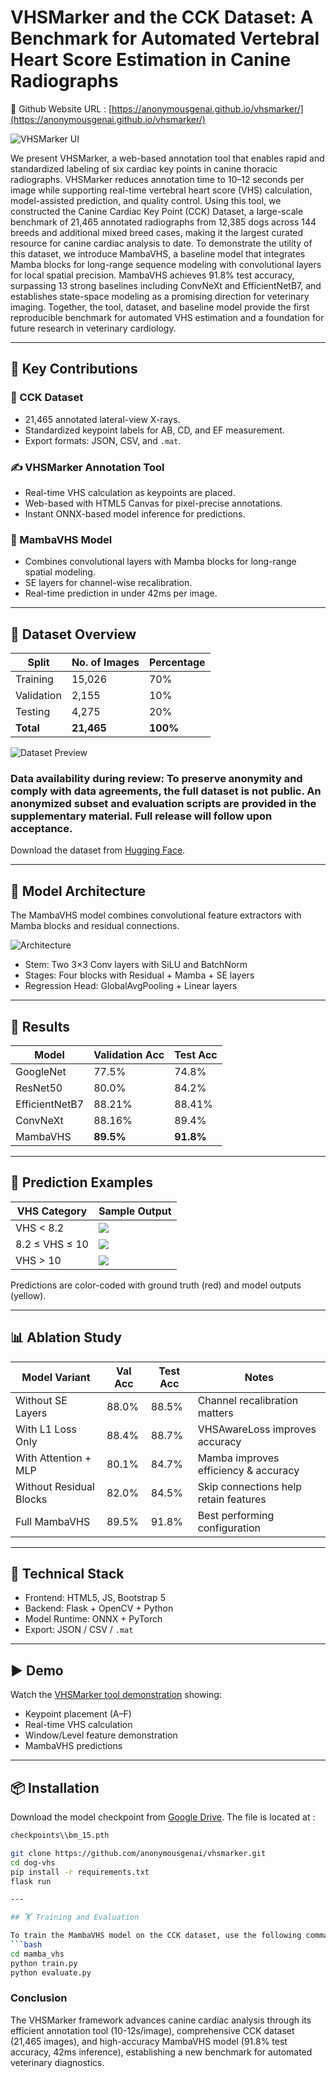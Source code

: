 # VHSMarker and the CCK Dataset: A Benchmark for Automated Vertebral Heart Score Estimation in Canine Radiographs

🔗 Github Website URL : [https://anonymousgenai.github.io/vhsmarker/](https://anonymousgenai.github.io/vhsmarker/)

![VHSMarker UI](docs/assets/resources/imgs/Main%20Screen.png)

We present VHSMarker, a web-based annotation tool that enables rapid and standardized labeling of six cardiac key points in canine thoracic radiographs. VHSMarker reduces annotation time to 10–12 seconds per image while supporting real-time vertebral heart score (VHS) calculation, model-assisted prediction, and quality control. Using this tool, we constructed the Canine Cardiac Key Point (CCK) Dataset, a large-scale benchmark of 21,465 annotated radiographs from 12,385 dogs across 144 breeds and additional mixed breed cases, making it the largest curated resource for canine cardiac analysis to date. To demonstrate the utility of this dataset, we introduce MambaVHS, a baseline model that integrates Mamba blocks for long-range sequence modeling with convolutional layers for local spatial precision. MambaVHS achieves 91.8% test accuracy, surpassing 13 strong baselines including ConvNeXt and EfficientNetB7, and establishes state-space modeling as a promising direction for veterinary imaging. Together, the tool, dataset, and baseline model provide the first reproducible benchmark for automated VHS estimation and a foundation for future research in veterinary cardiology.

---

## 🚀 Key Contributions

### 🐾 CCK Dataset
- 21,465 annotated lateral-view X-rays.
- Standardized keypoint labels for AB, CD, and EF measurement.
- Export formats: JSON, CSV, and `.mat`.

### ✍️ VHSMarker Annotation Tool
- Real-time VHS calculation as keypoints are placed.
- Web-based with HTML5 Canvas for pixel-precise annotations.
- Instant ONNX-based model inference for predictions.

### 🧠 MambaVHS Model
- Combines convolutional layers with Mamba blocks for long-range spatial modeling.
- SE layers for channel-wise recalibration.
- Real-time prediction in under 42ms per image.

---

## 📁 Dataset Overview

| Split      | No. of Images | Percentage |
|------------|----------------|------------|
| Training   | 15,026         | 70%        |
| Validation | 2,155          | 10%        |
| Testing    | 4,275          | 20%        |
| **Total**  | **21,465**     | **100%**   |

![Dataset Preview](docs/assets/resources/imgs/dspreview.png)

### Data availability during review: To preserve anonymity and comply with data agreements, the full dataset is not public. An anonymized subset and evaluation scripts are provided in the supplementary material. Full release will follow upon acceptance.

Download the dataset from [Hugging Face](https://huggingface.co/datasets/gen-ai-researcher/vhs_dogheart_db).

---

## 🧠 Model Architecture

The MambaVHS model combines convolutional feature extractors with Mamba blocks and residual connections.

![Architecture](docs/assets/resources/imgs/architecture.png)

- Stem: Two 3×3 Conv layers with SiLU and BatchNorm
- Stages: Four blocks with Residual + Mamba + SE layers
- Regression Head: GlobalAvgPooling + Linear layers

---

## 🧪 Results

| Model             | Validation Acc | Test Acc |
|------------------|----------------|----------|
| GoogleNet        | 77.5%          | 74.8%    |
| ResNet50         | 80.0%          | 84.2%    |
| EfficientNetB7   | 88.21%         | 88.41%   |
| ConvNeXt         | 88.16%         | 89.4%    |
| MambaVHS         | **89.5%**      | **91.8%**|

---

## 📸 Prediction Examples

| VHS Category          | Sample Output |
|-----------------------|----------------|
| VHS < 8.2             | ![](docs/assets/resources/imgs/vhs_less_8_2.png) |
| 8.2 ≤ VHS ≤ 10        | ![](docs/assets/resources/imgs/borderline.png) |
| VHS > 10              | ![](docs/assets/resources/imgs/vhs_grt_10.png) |

Predictions are color-coded with ground truth (red) and model outputs (yellow).

---

## 📊 Ablation Study

| Model Variant                 | Val Acc | Test Acc | Notes                                  |
|------------------------------|---------|----------|----------------------------------------|
| Without SE Layers            | 88.0%   | 88.5%    | Channel recalibration matters          |
| With L1 Loss Only            | 88.4%   | 88.7%    | VHSAwareLoss improves accuracy         |
| With Attention + MLP         | 80.1%   | 84.7%    | Mamba improves efficiency & accuracy   |
| Without Residual Blocks      | 82.0%   | 84.5%    | Skip connections help retain features  |
| Full MambaVHS                | 89.5%   | 91.8%    | Best performing configuration          |

---

## 🧰 Technical Stack

- Frontend: HTML5, JS, Bootstrap 5
- Backend: Flask + OpenCV + Python
- Model Runtime: ONNX + PyTorch
- Export: JSON / CSV / `.mat`

---

## ▶️ Demo

Watch the [VHSMarker tool demonstration](docs/assets/VHS.mp4) showing:
- Keypoint placement (A–F)
- Real-time VHS calculation
- Window/Level feature demonstration
- MambaVHS predictions

---

## 📦 Installation

Download the model checkpoint from [Google Drive](https://drive.google.com/drive/u/7/folders/1Ry-pTgbOfpOEN8ZCbqnAKW5SP5kcOjji).
The file is located at :
```bash
checkpoints\\bm_15.pth
```

```bash
git clone https://github.com/anonymousgenai/vhsmarker.git
cd dog-vhs
pip install -r requirements.txt
flask run

---

## 🏋️ Training and Evaluation

To train the MambaVHS model on the CCK dataset, use the following command:
```bash
cd mamba_vhs
python train.py 
python evaluate.py

```

### Conclusion
The VHSMarker framework advances canine cardiac analysis through its efficient annotation tool (10-12s/image), comprehensive CCK dataset (21,465 images), and high-accuracy MambaVHS model (91.8% test accuracy, 42ms inference), establishing a new benchmark for automated veterinary diagnostics.
